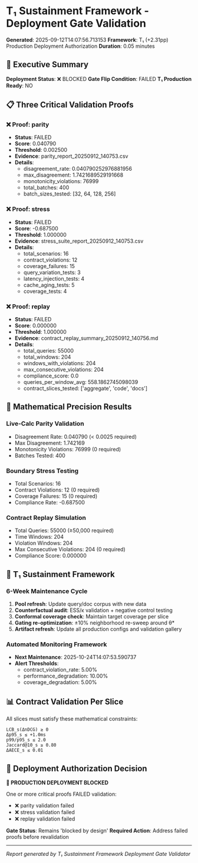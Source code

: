 # T₁ Sustainment Framework - Deployment Gate Validation

**Generated**: 2025-09-12T14:07:56.713153
**Framework**: T₁ (+2.31pp) Production Deployment Authorization
**Duration**: 0.05 minutes

## 🎯 Executive Summary

**Deployment Status**: ❌ BLOCKED
**Gate Flip Condition**: FAILED
**T₁ Production Ready**: NO

## 📋 Three Critical Validation Proofs

### ❌ Proof: parity
- **Status**: FAILED
- **Score**: 0.040790
- **Threshold**: 0.002500
- **Evidence**: parity_report_20250912_140753.csv
- **Details**:
  - disagreement_rate: 0.040790252976881956
  - max_disagreement: 1.7421689529191668
  - monotonicity_violations: 76999
  - total_batches: 400
  - batch_sizes_tested: [32, 64, 128, 256]

### ❌ Proof: stress
- **Status**: FAILED
- **Score**: -0.687500
- **Threshold**: 1.000000
- **Evidence**: stress_suite_report_20250912_140753.csv
- **Details**:
  - total_scenarios: 16
  - contract_violations: 12
  - coverage_failures: 15
  - query_variation_tests: 3
  - latency_injection_tests: 4
  - cache_aging_tests: 5
  - coverage_tests: 4

### ❌ Proof: replay
- **Status**: FAILED
- **Score**: 0.000000
- **Threshold**: 1.000000
- **Evidence**: contract_replay_summary_20250912_140756.md
- **Details**:
  - total_queries: 55000
  - total_windows: 204
  - windows_with_violations: 204
  - max_consecutive_violations: 204
  - compliance_score: 0.0
  - queries_per_window_avg: 558.1862745098039
  - contract_slices_tested: ['aggregate', 'code', 'docs']

## 🧮 Mathematical Precision Results

### Live-Calc Parity Validation
- Disagreement Rate: 0.040790 (< 0.0025 required)
- Max Disagreement: 1.742169
- Monotonicity Violations: 76999 (0 required)
- Batches Tested: 400

### Boundary Stress Testing
- Total Scenarios: 16
- Contract Violations: 12 (0 required)
- Coverage Failures: 15 (0 required)
- Compliance Rate: -0.687500

### Contract Replay Simulation
- Total Queries: 55000 (≥50,000 required)
- Time Windows: 204
- Violation Windows: 204
- Max Consecutive Violations: 204 (0 required)
- Compliance Score: 0.000000

## 🔄 T₁ Sustainment Framework

### 6-Week Maintenance Cycle
1. **Pool refresh**: Update query/doc corpus with new data
2. **Counterfactual audit**: ESS/κ validation + negative control testing
3. **Conformal coverage check**: Maintain target coverage per slice
4. **Gating re-optimization**: ±10% neighborhood re-sweep around θ*
5. **Artifact refresh**: Update all production configs and validation gallery

### Automated Monitoring Framework
- **Next Maintenance**: 2025-10-24T14:07:53.590737
- **Alert Thresholds**:
  - contract_violation_rate: 5.00%
  - performance_degradation: 10.00%
  - coverage_degradation: 5.00%

## 📊 Contract Validation Per Slice

All slices must satisfy these mathematical constraints:

```
LCB_s(ΔnDCG) ≥ 0
Δp95_s ≤ +1.0ms
p99/p95_s ≤ 2.0
Jaccard@10_s ≥ 0.80
ΔAECE_s ≤ 0.01
```

## 🎯 Deployment Authorization Decision

**🔴 PRODUCTION DEPLOYMENT BLOCKED**

One or more critical proofs FAILED validation:
- ❌ parity validation failed
- ❌ stress validation failed
- ❌ replay validation failed

**Gate Status**: Remains 'blocked by design'
**Required Action**: Address failed proofs before revalidation

---
*Report generated by T₁ Sustainment Framework Deployment Gate Validator*
